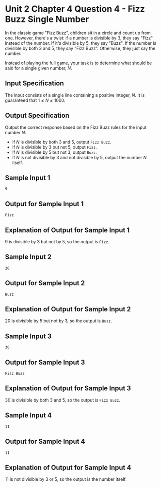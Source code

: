 # Unit 2 Chapter 4 Question 4 - Fizz Buzz Single Number
In the classic game "Fizz Buzz", children sit in a circle and count up from one. However, there's a twist: if a number is divisible by 3, they say "Fizz" instead of the number. If it's divisible by 5, they say "Buzz". If the number is divisible by both 3 and 5, they say "Fizz Buzz". Otherwise, they just say the number.

Instead of playing the full game, your task is to determine what should be said for a single given number, $N$.

## Input Specification
The input consists of a single line containing a positive integer, $N$. It is guaranteed that $1 \le N \le 1000$.

## Output Specification
Output the correct response based on the Fizz Buzz rules for the input number $N$.
- If $N$ is divisible by both 3 and 5, output `Fizz Buzz`.
- If $N$ is divisible by 3 but not 5, output `Fizz`.
- If $N$ is divisible by 5 but not 3, output `Buzz`.
- If $N$ is not divisible by 3 and not divisible by 5, output the number $N$ itself.

## Sample Input 1
```
9
```

## Output for Sample Input 1
```
Fizz
```

## Explanation of Output for Sample Input 1
$9$ is divisible by 3 but not by $5$, so the output is `Fizz`.

## Sample Input 2
```
20
```

## Output for Sample Input 2
```
Buzz
```

## Explanation of Output for Sample Input 2
$20$ is divisible by 5 but not by $3$, so the output is `Buzz`.

## Sample Input 3
```
30
```

## Output for Sample Input 3
```
Fizz Buzz
```

## Explanation of Output for Sample Input 3
$30$ is divisible by both $3$ and $5$, so the output is `Fizz Buzz`.

## Sample Input 4
```
11
```

## Output for Sample Input 4
```
11
```

## Explanation of Output for Sample Input 4
$11$ is not divisible by $3$ or $5$, so the output is the number itself.